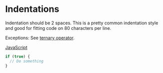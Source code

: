 # Indentations

Indentation should be 2 spaces. This is a pretty common indentation style and
good for fitting code on 80 characters per line.

Exceptions: See [ternary operator](ternary-operator.md).

[JavaScript](../js/indentation.js)

```js
if (true) {
  // Do something
}
```